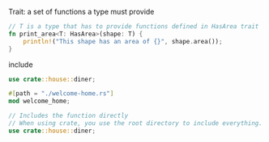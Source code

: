 Trait: a set of functions a type must provide
```rust
// T is a type that has to provide functions defined in HasArea trait
fn print_area<T: HasArea>(shape: T) {
    println!("This shape has an area of {}", shape.area());
}
```

include
```rust
use crate::house::diner;

#[path = "./welcome-home.rs"]
mod welcome_home;

// Includes the function directly
// When using crate, you use the root directory to include everything.
use crate::house::diner;
```
